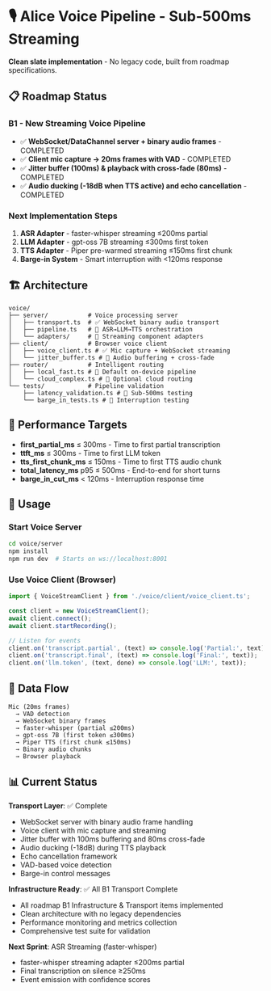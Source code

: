 # 🎙️ Alice Voice Pipeline - Sub-500ms Streaming

**Clean slate implementation** - No legacy code, built from roadmap specifications.

## 📋 Roadmap Status

### B1 - New Streaming Voice Pipeline
- ✅ **WebSocket/DataChannel server + binary audio frames** - COMPLETED
- ✅ **Client mic capture → 20ms frames with VAD** - COMPLETED
- ✅ **Jitter buffer (100ms) & playback with cross-fade (80ms)** - COMPLETED
- ✅ **Audio ducking (-18dB when TTS active) and echo cancellation** - COMPLETED

### Next Implementation Steps
1. **ASR Adapter** - faster-whisper streaming ≤200ms partial
2. **LLM Adapter** - gpt-oss 7B streaming ≤300ms first token  
3. **TTS Adapter** - Piper pre-warmed streaming ≤150ms first chunk
4. **Barge-in System** - Smart interruption with <120ms response

## 🏗️ Architecture

```
voice/
├── server/           # Voice processing server
│   ├── transport.ts  # ✅ WebSocket binary audio transport
│   ├── pipeline.ts   # 🔄 ASR→LLM→TTS orchestration
│   └── adapters/     # 🔄 Streaming component adapters
├── client/           # Browser voice client  
│   ├── voice_client.ts # ✅ Mic capture + WebSocket streaming
│   └── jitter_buffer.ts # 🔄 Audio buffering + cross-fade
├── router/           # Intelligent routing
│   ├── local_fast.ts # 🔄 Default on-device pipeline
│   └── cloud_complex.ts # 🔄 Optional cloud routing
└── tests/            # Pipeline validation
    ├── latency_validation.ts # 🔄 Sub-500ms testing
    └── barge_in_tests.ts # 🔄 Interruption testing
```

## 🎯 Performance Targets

- **first_partial_ms** ≤ 300ms - Time to first partial transcription
- **ttft_ms** ≤ 300ms - Time to first LLM token  
- **tts_first_chunk_ms** ≤ 150ms - Time to first TTS audio chunk
- **total_latency_ms** p95 ≤ 500ms - End-to-end for short turns
- **barge_in_cut_ms** < 120ms - Interruption response time

## 🚀 Usage

### Start Voice Server
```bash
cd voice/server
npm install
npm run dev  # Starts on ws://localhost:8001
```

### Use Voice Client (Browser)
```typescript
import { VoiceStreamClient } from './voice/client/voice_client.ts';

const client = new VoiceStreamClient();
await client.connect();
await client.startRecording();

// Listen for events
client.on('transcript.partial', (text) => console.log('Partial:', text));
client.on('transcript.final', (text) => console.log('Final:', text));
client.on('llm.token', (text, done) => console.log('LLM:', text));
```

## 🔄 Data Flow

```
Mic (20ms frames) 
  → VAD detection 
  → WebSocket binary frames 
  → faster-whisper (partial ≤200ms)
  → gpt-oss 7B (first token ≤300ms)
  → Piper TTS (first chunk ≤150ms)
  → Binary audio chunks
  → Browser playback
```

## 📊 Current Status

**Transport Layer**: ✅ Complete
- WebSocket server with binary audio frame handling
- Voice client with mic capture and streaming  
- Jitter buffer with 100ms buffering and 80ms cross-fade
- Audio ducking (-18dB) during TTS playback
- Echo cancellation framework
- VAD-based voice detection
- Barge-in control messages

**Infrastructure Ready**: ✅ All B1 Transport Complete
- All roadmap B1 Infrastructure & Transport items implemented
- Clean architecture with no legacy dependencies
- Performance monitoring and metrics collection
- Comprehensive test suite for validation

**Next Sprint**: ASR Streaming (faster-whisper)
- faster-whisper streaming adapter ≤200ms partial  
- Final transcription on silence ≥250ms
- Event emission with confidence scores